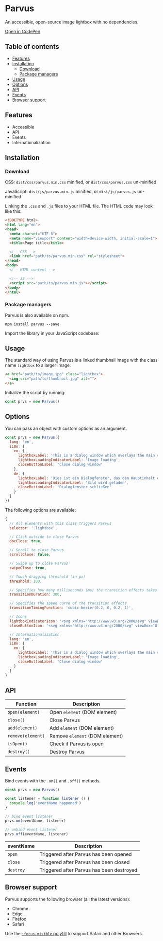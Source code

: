 # Parvus

An accessible, open-source image lightbox with no dependencies.

[Open in CodePen](https://codepen.io/collection/DwLBpz)

## Table of contents

- [Features](#features)
- [Installation](#installation)
  - [Download](#download)
  - [Package managers](#package-managers)
- [Usage](#usage)
- [Options](#options)
- [API](#api)
- [Events](#events)
- [Browser support](#browser-support)

## Features

- Accessible
- API
- Events
- Internationalization

## Installation

### Download

CSS: `dist/css/parvus.min.css` minified, or `dist/css/parvus.css` un-minified

JavaScript: `dist/js/parvus.min.js` minified, or `dist/js/parvus.js` un-minified

Linking the `.css` and `.js` files to your HTML file. The HTML code may look like this:

```html
<!DOCTYPE html>
<html lang="en">
<head>
  <meta charset="UTF-8">
  <meta name="viewport" content="width=device-width, initial-scale=1">
  <title>Page title</title>

  <!-- CSS -->
  <link href="path/to/parvus.min.css" rel="stylesheet">
</head>
<body>
  <!-- HTML content -->

  <!-- JS -->
  <script src="path/to/parvus.min.js"></script>
</body>
</html>
```

### Package managers

Parvus is also available on npm.

`npm install parvus --save`

Import the library in your JavaScript codebase:

## Usage

The standard way of using Parvus is a linked thumbnail image with the class name `lightbox` to a larger image:

```html
<a href="path/to/image.jpg" class="lightbox">
  <img src="path/to/thumbnail.jpg" alt="">
</a>
```

Initialize the script by running:

```js
const prvs = new Parvus()
```

## Options

You can pass an object with custom options as an argument.

```js
const prvs = new Parvus({
  lang: 'en',
  i18n: {
    en: {
      lightboxLabel: 'This is a dialog window which overlays the main content of the page. The modal shows the enlarged image. Pressing the Escape key will close the modal and bring you back to where you were on the page.',
      lightboxLoadingIndicatorLabel: 'Image loading',
      closeButtonLabel: 'Close dialog window'
    },
    de: {
      lightboxLabel: 'Dies ist ein Dialogfenster, das den Hauptinhalt der Seite überlagert. Das Modal zeigt das vergrößerte Bild. Durch Drücken der Escape-Taste wird das Modal geschlossen und Sie kehren an die Stelle zurück, an der Sie sich auf der Seite befanden.',
      lightboxLoadingIndicatorLabel: 'Bild wird geladen',
      closeButtonLabel: 'Dialogfenster schließen'
    }
  }
})
```

The following options are available:

```js
{
  // All elements with this class triggers Parvus
  selector: '.lightbox',

  // Click outside to close Parvus
  docClose: true,

  // Scroll to close Parvus
  scrollClose: false,

  // Swipe up to close Parvus
  swipeClose: true,

  // Touch dragging threshold (in px)
  threshold: 100,

  // Specifies how many milliseconds (ms) the transition effects takes to complete
  transitionDuration: 300,

  // Specifies the speed curve of the transition effects
  transitionTimingFunction: 'cubic-bezier(0.2, 0, 0.2, 1)',

  // Icons
  lightboxIndicatorIcon: '<svg xmlns="http://www.w3.org/2000/svg" viewBox="0 0 24 24" aria-hidden="true" focusable="false"><path d="M8 3H5a2 2 0 00-2 2v3m18 0V5a2 2 0 00-2-2h-3m0 18h3a2 2 0 002-2v-3M3 16v3a2 2 0 002 2h3"/></svg>',
  closeButtonIcon: '<svg xmlns="http://www.w3.org/2000/svg" viewBox="0 0 24 24" aria-hidden="true" focusable="false"><path d="M18 6L6 18M6 6l12 12"/></svg>',

  // Internationalization
  lang: 'en',
  i18n: {
    en: {
      lightboxLabel: 'This is a dialog window which overlays the main content of the page. The modal shows the enlarged image. Pressing the Escape key will close the modal and bring you back to where you were on the page.',
      lightboxLoadingIndicatorLabel: 'Image loading',
      closeButtonLabel: 'Close dialog window'
    }
  }
}
```

## API

| Function | Description |
| --- | --- |
| `open(element)` | Open `element` (DOM element) |
| `close()` | Close Parvus |
| `add(element)` | Add `element` (DOM element) |
| `remove(element)` | Remove `element` (DOM element) |
| `isOpen()` | Check if Parvus is open |
| `destroy()` | Destroy Parvus |

## Events

Bind events with the `.on()` and `.off()` methods.

```js
const prvs = new Parvus()

const listener = function listener () {
  console.log('eventName happened')
}

// bind event listener
prvs.on(eventName, listener)

// unbind event listener
prvs.off(eventName, listener)
```

| eventName | Description |
| --- | --- |
| `open` | Triggered after Parvus has been opened |
| `close` | Triggered after Parvus has been closed |
| `destroy` | Triggered after Parvus has been destroyed |

## Browser support

Parvus supports the following browser (all the latest versions):

- Chrome
- Edge
- Firefox
- Safari

Use the [`:focus-visible` polyfill](https://github.com/WICG/focus-visible) to support Safari and other Browsers.
